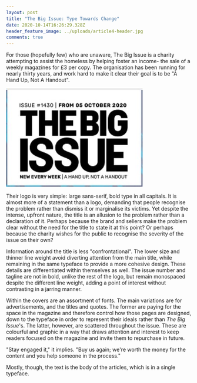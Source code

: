 ```yaml
---
layout: post
title: "The Big Issue: Type Towards Change"
date: 2020-10-14T16:26:29.328Z
header_feature_image: ../uploads/article4-header.jpg
comments: true
---
```

For those (hopefully few) who are unaware, The Big Issue is a charity attempting to assist the homeless by helping foster an income- the sale of a weekly magazines for £3 per copy. The organisation has been running for nearly thirty years, and work hard to make it clear their goal is to be "A Hand Up, Not A Handout".

![](../uploads/article4-logo.jpg "https://www.bigissue.com/magazines/reasons-to-be-cheerful/")

Their logo is very simple: large sans-serif, bold type in all capitals. It is almost more of a statement than a logo, demanding that people recognise the problem rather than dismiss it or marginalise its victims. Yet despite the intense, upfront nature, the title is an allusion to the problem rather than a declaration of it. Perhaps because the brand and sellers make the problem clear without the need for the title to state it at this point? Or perhaps because the charity wishes for the public to recognise the severity of the issue on their own?

Information around the title is less "confrontational". The lower size and thinner line weight avoid diverting attention from the main title, while remaining in the same typeface to provide a more cohesive design. These details are differentiated within themselves as well. The issue number and tagline are not in bold, unlike the rest of the logo, but remain monospaced despite the different line weight, adding a point of interest without contrasting in a jarring manner.

Within the covers are an assortment of fonts. The main variations are for advertisements, and the titles and quotes. The former are paying for the space in the magazine and therefore control how those pages are designed,  down to the typeface in order to represent their ideals rather than *The Big Issue*'s. The latter, however, are scattered throughout the issue. These are colourful and graphic in a way that draws attention and interest to keep readers focused on the magazine and invite them to repurchase in future.

"Stay engaged it," it implies. "Buy us again; we're worth the money for the content and you help someone in the process."

Mostly, though, the text is the body of the articles, which is in a single typeface.